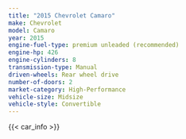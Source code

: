 ```yaml
---
title: "2015 Chevrolet Camaro"
make: Chevrolet
model: Camaro
year: 2015
engine-fuel-type: premium unleaded (recommended)
engine-hp: 426
engine-cylinders: 8
transmission-type: Manual
driven-wheels: Rear wheel drive
number-of-doors: 2
market-category: High-Performance
vehicle-size: Midsize
vehicle-style: Convertible
---
```


{{< car_info >}}
